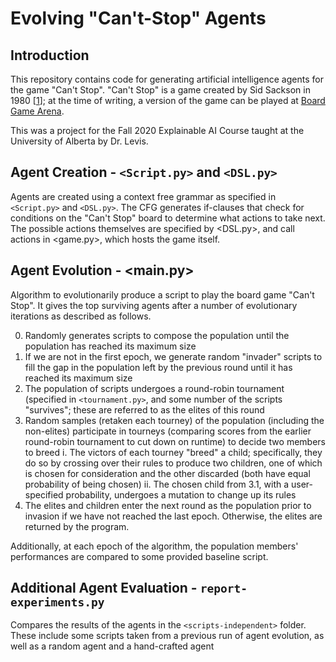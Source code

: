 # Evolving "Can't-Stop" Agents
## Introduction
This repository contains code for generating artificial intelligence agents for the game "Can't Stop". "Can't Stop" is a game created by Sid Sackson in 1980 [[1](https://en.wikipedia.org/wiki/Can%27t_Stop_(board_game))]; at the time of writing, a version of the game can be played at [Board Game Arena](https://en.boardgamearena.com/gamepanel?game=cantstop).

This was a project for the Fall 2020 Explainable AI Course taught at the University of Alberta by Dr. Levis.

## Agent Creation - `<Script.py>` and `<DSL.py>`
Agents are created using a context free grammar as specified in `<Script.py>` and `<DSL.py>`. The CFG generates if-clauses that check for conditions on the "Can't Stop" board to determine what actions to take next. The possible actions themselves are specified by <DSL.py>, and call actions in <game.py>, which hosts the game itself. 

## Agent Evolution - <main.py>
  Algorithm to evolutionarily produce a script to play the board game "Can't Stop". It gives the top surviving agents after a number of evolutionary iterations as described as follows.
  
0. Randomly generates scripts to compose the population until the population has reached its maximum size
1. If we are not in the first epoch, we generate random "invader" scripts to fill the gap in the population left by the previous round until it has reached its maximum size
2. The population of scripts undergoes a round-robin tournament (specified in `<tournament.py>`, and some number of the scripts "survives"; these are referred to as the elites of this round
3. Random samples (retaken each tourney) of the population (including the non-elites) participate in tourneys (comparing scores from the earlier round-robin tournament to cut down on runtime) to decide two members to breed
  i. The victors of each tourney "breed" a child; specifically, they do so by crossing over their rules to produce two children, one of which is chosen for consideration and the other discarded (both have equal probability of being chosen)
  ii. The chosen child from 3.1, with a user-specified probability, undergoes a mutation to change up its rules
4. The elites and children enter the next round as the population prior to invasion if we have not reached the last epoch. Otherwise, the elites are returned by the program.

Additionally, at each epoch of the algorithm, the population members' performances are compared to some provided baseline script.

## Additional Agent Evaluation - `report-experiments.py`
  Compares the results of the agents in the `<scripts-independent>` folder. These include some scripts taken from a previous run of agent evolution, as well as a random agent and a hand-crafted agent
